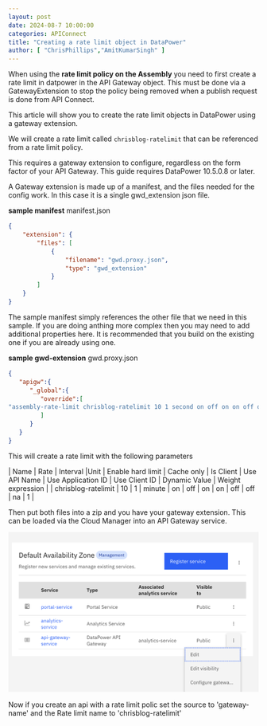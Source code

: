 ```yaml
---
layout: post
date: 2024-08-7 10:00:00
categories: APIConnect
title: "Creating a rate limit object in DataPower"
author: [ "ChrisPhillips","AmitKumarSingh" ]
---
```


When using the **rate limit policy on the Assembly** you need to first create a rate limit in datpower in the API Gateway object. This must be done via a GatewayExtension to stop the policy being removed when a publish request is done from API Connect.

This article will show you to create the rate limit objects in DataPower using a gateway extension.

We will create a rate limit called `chrisblog-ratelimit` that can be referenced from a rate limit policy.
<!--more-->

This requires a gateway extension to configure, regardless on the form factor of your API Gateway.  This guide requires DataPower 10.5.0.8 or later.

A Gateway extension is made up of a manifest, and the files needed for the config work. In this case it is a single gwd_extension json file.

**sample manifest**
manifest.json
```json
{
	"extension": {
		"files": [
			{
				"filename": "gwd.proxy.json",
				"type": "gwd_extension"
			}
		]
	}
}
```

The sample manifest simply references the other file that we need in this sample. If you are doing anthing more complex then you may need to add additional properties here. It is recommended that you build on the existing one if you are already using one.

**sample gwd-extension**
gwd.proxy.json
```json
{
   "apigw":{
      "_global":{
         "override":[
"assembly-rate-limit chrisblog-ratelimit 10 1 second on off on on off off na 1"
         ]
      }
   }
}
```

This will create a rate limit with the following parameters

| Name | Rate | Interval |Unit | Enable hard limit | Cache only | Is Client | Use API Name | Use Application ID | Use Client ID | Dynamic Value | Weight expression |
| chrisblog-ratelimit | 10 | 1 | minute | on | off | on | on | off | off | na | 1 |


Then put both files into a zip and you have your gateway extension. This can be loaded via the Cloud Manager into an API Gateway service.

![](/images/gwx.png)


Now if you create an api with a rate limit polic set the source to 'gateway-name' and the Rate limit name to 'chrisblog-ratelimit'
